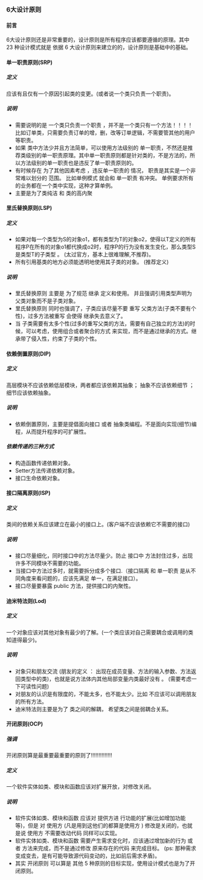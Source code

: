 ### 6大设计原则

#### 前言

6大设计原则还是非常重要的，设计原则是所有程序应该都要遵循的原理。其中 23 种设计模式就是 依据 6 大设计原则来建立的的，设计原则是基础中的基础。

#### 单一职责原则(SRP)

 ##### 定义

应该有且仅有一个原因引起类的变更。(或者说一个类只负责一个职责)。

##### 说明

- 需要说明的是  一个类只负责一个职责 ，并不是一个类只有一个方法！！！！比如订单类，只需要负责订单的增，删，改等订单逻辑，不需要管其他的用户等职责。
- 如果  类中方法少并且方法简单，可以使用方法级别的 单一职责，不然还是推荐类级别的单一职责原理。其中单一职责原则都是针对类的，不是方法的，所以方法级别的单一职责也是违反了单一职责原则的。
- 有时候存在 为了其他因素考虑 ，违反单一职责的 情况， 职责是其实是一个非常难以划分的 范围。 比如单例模式  就会和 单一职责 有冲突。 单例要求所有的业务都在一个类中实现，这种才算单例。
- 主要是为了类纯洁 和 类的高内聚



#### 里氏替换原则(LSP)

##### 定义 

-  如果对每一个类型为S的对象o1，都有类型为T的对象o2，使得以T定义的所有程序P在所有的对象o1都代换成o2时，程序P的行为没有发生变化，那么类型S是类型T的子类型 。  (太过官方，基本上很难理解,不推荐)。
- 所有引用基类的地方必须能透明地使用其子类的对象。 (推荐定义)

##### 说明

- 里氏替换原则 主要是 为了规范 继承 定义和使用。 并且强调引用类型声明为父类对象而不是子类对象。
- 里氏替换原则 同时也强调了，子类应该尽量不要 重写 父类方法(子类不要有个性)，过多方法被重写 会使得 继承失去意义了。
- 当 子类需要有太多个性(过多的重写父类的方法，需要有自己独立的方法)的时候，可以考虑，使用组合或者聚合的方式 来实现，而不是通过继承的方式。继承带了侵入性，约束了子类的个性。



#### 依赖倒置原则(DIP)

##### 定义

高层模块不应该依赖低层模块，两者都应该依赖其抽象； 抽象不应该依赖细节 ；  细节应该依赖抽象。

##### 说明

- 依赖倒置原则，主要是提倡面向接口 或者 抽象类编程。不是面向实现(细节)编程，从而提升程序的可扩展性。

##### 依赖传递的三种方式

- 构造函数传递依赖对象。
- Setter方法传递依赖对象。
- 接口生命依赖对象。



#### 接口隔离原则(ISP)

##### 定义

类间的依赖关系应该建立在最小的接口上。(客户端不应该依赖它不需要的接口)

##### 说明

- 接口尽量细化，同时接口中的方法尽量少。防止 接口中 方法封住过多，出现许多不同模块不需要的功能。
- 当接口中方法过多时，就需要拆分成多个接口.（接口隔离 和 单一职责 是从不同角度来看问题的，应该先满足 单一，在满足接口）。
- 接口尽量要暴露 public 方法，提供接口的内聚性。



#### 迪米特法则(Lod)

##### 定义

一个对象应该对其他对象有最少的了解。(一个类应该对自己需要耦合或调用的类知道得最少)。

##### 说明

- 对象只和朋友交流 (朋友的定义 ： 出现在成员变量、方法的输入参数、方法返回类型中的类)，也就是说方法体内其他局部变量内类最好没有 。 (需要考虑一下可读性问题)
- 对朋友的认识是有限度的，不能太多，也不能太少。比如 不应该可以调用朋友的所有方法。
- 迪米特法则主要是为了 类之间的解耦， 希望类之间是弱耦合关系。



#### 开闭原则(OCP)

##### 强调

开闭原则算是最重要最重要的原则了!!!!!!!!!!!!!!

##### 定义

一个软件实体如类、模块和函数应该对扩展开放，对修改关闭。

##### 说明

- 软件实体如类、模块和函数 应该对 提供方进 行功能的扩展(比如增加功能等)，但是 对 使用方 (凡是用到这他们的都算是使用方 ) 修改是关闭的，也就是说 使用方 不需要改动代码 同样可以实现。
-   软件实体如类、模块和函数 需要产生需求变化时，应该通过增加新的行为 或者 方法来完成，而不是通过修改 原来存在的代码 来完成目标。 (ps: 那种需求变成变去，是有可能导致源代码变动的，比如前后需求矛盾)。
- 其实 开闭原则 可以算是 其他 5 种原则的目标实现，使用设计模式也是为了开闭原则。

